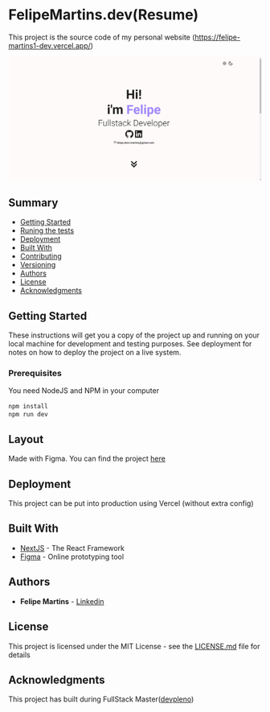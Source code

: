 # FelipeMartins.dev(Resume)

This project is the source code of my personal website
(https://felipe-martins1-dev.vercel.app/)

![Preview](https://github.com/Felipe-martins1/felipe.dev/blob/master/print.png?raw=true)

## Summary

  - [Getting Started](#getting-started)
  - [Runing the tests](#running-the-tests)
  - [Deployment](#deployment)
  - [Built With](#built-with)
  - [Contributing](#contributing)
  - [Versioning](#versioning)
  - [Authors](#authors)
  - [License](#license)
  - [Acknowledgments](#acknowledgments)

## Getting Started

These instructions will get you a copy of the project up and running on
your local machine for development and testing purposes. See deployment
for notes on how to deploy the project on a live system.

### Prerequisites

You need NodeJS and NPM in your computer

```
npm install 
npm run dev
```

## Layout

Made with Figma. You can find the project [here](https://www.figma.com/file/iCcyG57iswbHEQRPrYzVoi/PortF%C3%B3lio?node-id=0%3A1)

## Deployment

This project can be put into production using Vercel (without extra config)

## Built With

  - [NextJS](https://nextjs.org/) - The React Framework
  - [Figma](https://www.figma.com/) - Online prototyping tool


## Authors

  - **Felipe Martins** - [Linkedin](https://www.linkedin.com/in/felipemartins1/)


## License

This project is licensed under the MIT License - see the [LICENSE.md](LICENSE.md) file for
details

## Acknowledgments

  This project has built during FullStack Master([devpleno](https://devpleno.com))